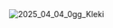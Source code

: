   　　　　　　　　 ![2025_04_04_0gg_Kleki](https://github.com/user-attachments/assets/e7e28a75-ae3a-4853-b2ec-7612054dc5da)

